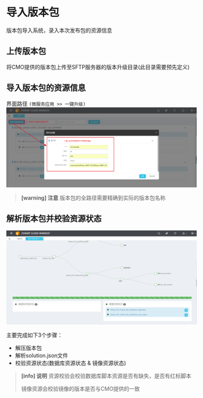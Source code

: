 # 导入版本包

版本包导入系统，录入本次发布包的资源信息
## 上传版本包
将CMO提供的版本包上传至SFTP服务器的版本升级目录(此目录需要预先定义)

## 导入版本包的资源信息
界面路径 `(微服务应用 >> 一键升级)`
![](/yi-jian-sheng-ji/dao-ru-ban-ben.png)
> **[warning] 注意**
> 版本包的全路径需要精确到实际的版本包名称

## 解析版本包并校验资源状态

![](/yi-jian-sheng-ji/zi-yuan-jiao-yan.png)

主要完成如下3个步骤：
* 解压版本包
* 解析solution.json文件
* 校验资源状态(数据库资源状态 & 镜像资源状态)
> **[info] 说明**
> 资源校验会校验数据库脚本资源是否有缺失，是否有红标脚本
>
> 镜像资源会校验镜像的版本是否与CMO提供的一致

